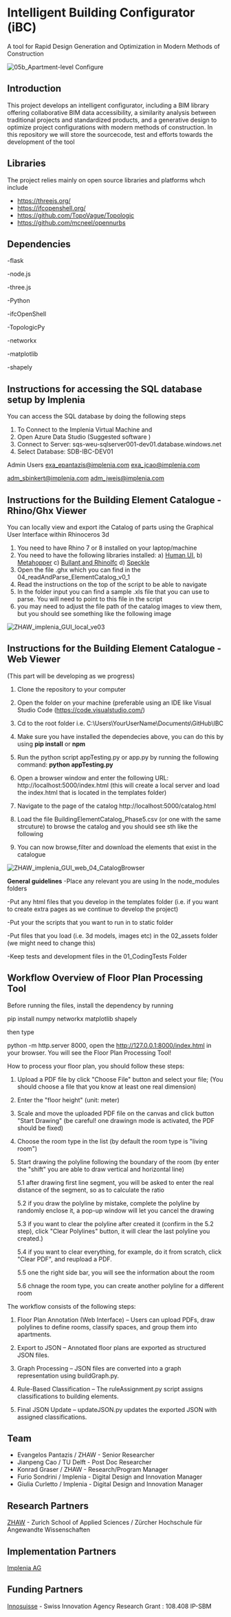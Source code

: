 
# Intelligent Building Configurator (iBC) 
A tool for Rapid Design Generation and Optimization in Modern Methods of Construction

![05b_Apartment-level Configure](https://github.com/TopoVague/IBC_dev/assets/8251842/3b3893f9-127d-4e81-b2ad-a4cafe06546d)

## Introduction 

This project develops an intelligent configurator, including a BIM library offering collaborative BIM data accessibility, 
a similarity analysis between traditional projects and standardized products, 
and a generative design to optimize project configurations with modern methods of construction.
In this repository we will store the sourcecode, test and efforts towards the development of the tool 

## Libraries

The project relies mainly on open source libraries and platforms whch include
- https://threejs.org/
- https://ifcopenshell.org/
- https://github.com/TopoVague/Topologic
- https://github.com/mcneel/opennurbs

## Dependencies
-flask

-node.js

-three.js

-Python

-ifcOpenShell

-TopologicPy

-networkx

-matplotlib

-shapely


## Instructions for accessing the SQL database setup by Implenia

You can access the SQL database by doing the following steps
1) To Connect to the Implenia Virtual Machine and
2) Open  Azure Data Studio (Suggested software )
3) Connect to Server: sqs-weu-sqlserver001-dev01.database.windows.net
4) Select Database: SDB-IBC-DEV01

 
Admin Users 
exa_epantazis@implenia.com
exa_jcao@implenia.com

adm_sbinkert@implenia.com
adm_jweis@implenia.com

 
## Instructions for the Building Element Catalogue - Rhino/Ghx Viewer

You can locally view and export ithe Catalog of parts using the Graphical User Interface within Rhinoceros 3d
1) You  need to have Rhino 7 or 8 installed on your laptop/machine
2) You need to have the following libraries installed: a) [Human UI](https://www.food4rhino.com/en/app/human-ui), b) [Metahopper](https://www.food4rhino.com/en/app/metahopper) c) [Bullant and RhinoIfc](https://geometrygym.wordpress.com/downloads-windows/) d) [Speckle](https://www.speckle.systems/download) 
3) Open the file .ghx which you can find in the  04_readAndParse_ElementCatalog_v0_1
4) Read the instructions on the top of the script to be able to navigate 
5) In the folder input you can find a sample .xls file that you can use to parse. You will need to point to this file in the script
6) you may need to adjust the file path of the catalog images to view them, but you should see something like the following image
   
![ZHAW_implenia_GUI_local_ve03](https://github.com/user-attachments/assets/31968860-6e0d-43e6-ab2d-536bcdf71998)


## Instructions for the Building Element Catalogue - Web Viewer
(This part will be developing as we progress)

1) Clone the repository to your computer

2) Open the folder on your machine (preferable using an IDE like Visual Studio Code (https://code.visualstudio.com/)

3) Cd to the root folder i.e. C:\Users\YourUserName\Documents\GitHub\IBC 

4) Make sure you have installed the dependecies above, you can do this by using **pip install** or **npm**

5) Run the python script  appTesting.py or app.py by running the following command: **python appTesting.py**

6) Open a browser window and enter the following URL: http://localhost:5000/index.html  (this will create a local server and load the index.html that is located in the templates folder)

7) Navigate to the page of the catalog http://localhost:5000/catalog.html

8) Load the file BuildingElementCatalog_Phase5.csv (or one with the same strcuture) to browse the catalog and you should see sth like the following
9) You can now browse,filter and download the elements that exist in the catalogue
    
![ZHAW_implenia_GUI_web_04_CatalogBrowser](https://github.com/user-attachments/assets/9c245cff-2155-4871-801a-a4648752415c)

**General guidelines**
-Place any relevant you are using In the node_modules folders 

-Put any html files that you develop in the templates folder (i.e. if you want to create extra pages as we continue to develop the project)

-Put your the scripts that you want to run in to static folder 

-Put files that you load (i.e. 3d models, images etc) in the 02_assets folder (we might need to change this)  

-Keep tests and development files in the 01_CodingTests Folder 

## Workflow Overview of Floor Plan Processing Tool
Before running the files, install the dependency by running 

pip install numpy networkx matplotlib shapely 

then type 

python -m http.server 8000, open the http://127.0.0.1:8000/index.html in your browser. You will see the Floor Plan Processing Tool!

How to process your floor plan, you should follow these steps:

1. Upload a PDF file by click "Choose File" button and select your file; (You should choose a file that you know at least one real dimension)
   
2. Enter the "floor height" (unit: meter)
   
3. Scale and move the uploaded PDF file on the canvas and click button "Start Drawing" (be careful! one drawingn mode is activated, the PDF should be fixed)
   
4. Choose the room type in the list (by default the room type is "living room")
   
5. Start drawing the polyline following the boundary of the room (by enter the "shift" you are able to draw vertical and horizontal line)
    
   5.1 after drawing first line segment, you will be asked to enter the real distance of the segment, so as to calculate the ratio
   
   5.2 if you draw the polyline by mistake, complete the polyline by randomly enclose it, a pop-up window will let you cancel the drawing
   
   5.3 if you want to clear the polyline after created it (confirm in the 5.2 step), click "Clear Polylines" button, it will clear the last polyline you created.)
   
   5.4 if you want to clear everything, for example, do it from scratch, click "Clear PDF", and reupload a PDF.
   
   5.5 one the right side bar, you will see the information about the room
   
   5.6 chnage the room type, you can create another polyline for a different room
   

The workflow consists of the following steps:

1) Floor Plan Annotation (Web Interface) – Users can upload PDFs, draw polylines to define rooms, classify spaces, and group them into apartments.

2) Export to JSON – Annotated floor plans are exported as structured JSON files.

3) Graph Processing – JSON files are converted into a graph representation using buildGraph.py.

4) Rule-Based Classification – The ruleAssignment.py script assigns classifications to building elements.

5) Final JSON Update – updateJSON.py updates the exported JSON with assigned classifications.


## Team
- Evangelos Pantazis / ZHAW - Senior Researcher
- Jianpeng Cao / TU Delft - Post Doc Researcher 
- Konrad Graser / ZHAW - Research/Program Manager
- Furio Sondrini / Implenia - Digital Design and Innovation Manager 
- Giulia Curletto / Implenia - Digital Design and Innovation Manager 

## Research Partners  
[ZHAW](https://www.zhaw.ch/de/archbau/institute/ibp/) - Zurich School of Applied Sciences / Zürcher Hochschule für Angewandte Wissenschaften 

## Implementation Partners
[Implenia AG](https://implenia.com/)

## Funding Partners  
[Innosuisse](https://www.innosuisse.admin.ch/en) - Swiss Innovation Agency
Research Grant : 108.408 IP-SBM 
